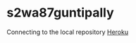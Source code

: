 # s2wa87guntipally
Connecting to the local repository
 [Heroku](https://s2wa87guntipally.herokuapp.com/)
